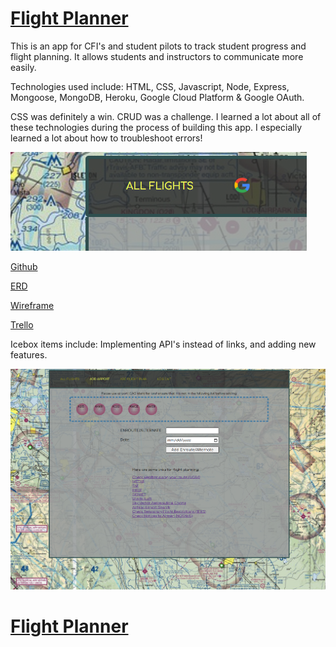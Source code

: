 # [Flight Planner](https://glacial-anchorage-92764.herokuapp.com/flights)

This is an app for CFI's and student pilots to track student progress and flight planning.  It allows students and instructors to communicate more easily.  

Technologies used include: HTML, CSS, Javascript, Node, Express, Mongoose, MongoDB, Heroku,  Google Cloud Platform & Google OAuth.

CSS was definitely a win.  CRUD was a challenge.  I learned a lot about all of these technologies during the process of building this app.  I especially learned a lot about how to troubleshoot errors!

![Google OAuth](/All-Flights.png)

[Github](https://github.com/lcrosariol/GA-Project-2)

[ERD](https://lucid.app/lucidchart/a578dde6-8f8f-4bba-bde5-5c21f37606ce/edit?invitationId=inv_65e1d062-856e-41c4-b663-b8ada4d98199)

[Wireframe](https://whimsical.com/L9KQPPFG97xG8B46yqerhY)

[Trello](https://trello.com/invite/b/Q184LTbb/b2569d338b6255793f9b87343adaee1c/project-2)

Icebox items include: Implementing API's instead of links, and adding new features. 

![Screenshot of App](/Add-Enroute.png)

# [Flight Planner](https://glacial-anchorage-92764.herokuapp.com/flights)
